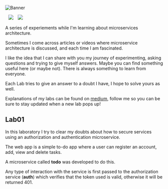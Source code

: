 
![Banner](https://i.imgur.com/qiLTkD9.png)

<p float="middle">
  <img src="https://img.shields.io/github/last-commit/anotherbuginthecode/microservices-labs?style=flat-square" style="margin-left: 10px;" />
  <img src="https://img.shields.io/github/languages/top/anotherbuginthecode/microservices-labs?style=flat-square" style="margin-left: 10px;"/> 
</p>

A series of experiements while I'm learning about microservices architecture.

Sometimes I come across articles or videos where microservice architecture is discussed, and each time I am fascinated.

I like the idea that I can share with you my journey of experimenting, asking questions and trying to give myself answers. Maybe you can find something useful here (or maybe not). There is always something to learn from everyone.

Each Lab tries to give an answer to a doubt I have, I hope to solve yours as well.

Explanations of my labs can be found on [medium](https://medium.com/@anotherbuginthecode), follow me so you can be sure to stay updated when a new lab pops up!



## Lab01

In this laboratory I try to clear my doubts about how to secure services using an authorization and authentication microservice.

The web app is a simple to-do app where a user can register an account, add, view and delete tasks.

A microservice called **todo** was developed to do this.

Any type of interaction with the service is first passed to the authorization service (**auth**) which verifies that the token used is valid, otherwise it will be returned 401.

